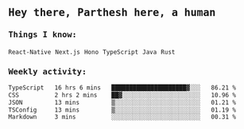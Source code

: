 <samp>
    <h2>Hey there, Parthesh here, a human</h2>
    <h3>Things I know: </h3>
    <code>React-Native</code> <code>Next.js</code> <code>Hono</code> <code>TypeScript</code> <code>Java</code> <code>Rust</code>
    <h3>Weekly activity:</h3>
<!--START_SECTION:waka-->

```txt
TypeScript   16 hrs 6 mins   █████████████████████▓░░░   86.21 %
CSS          2 hrs 2 mins    ██▓░░░░░░░░░░░░░░░░░░░░░░   10.96 %
JSON         13 mins         ▒░░░░░░░░░░░░░░░░░░░░░░░░   01.21 %
TSConfig     13 mins         ▒░░░░░░░░░░░░░░░░░░░░░░░░   01.19 %
Markdown     3 mins          ░░░░░░░░░░░░░░░░░░░░░░░░░   00.31 %
```

<!--END_SECTION:waka-->
</samp>
